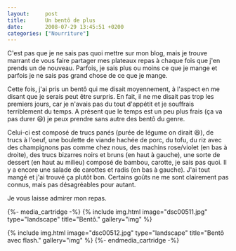 ```yaml
---
layout:     post
title:      Un bentô de plus
date:       2008-07-29 13:45:51 +0200
categories: ["Nourriture"]
---
```


C'est pas que je ne sais pas quoi mettre sur mon blog, mais je trouve marrant de vous faire partager mes plateaux
repas à chaque fois que j'en prends un de nouveau. Parfois, je sais plus ou moins ce que je mange et parfois je ne
sais pas grand chose de ce que je mange.

<!--more-->

Cette fois, j'ai pris un bentô qui me disait moyennement, à l'aspect en me disant que je serais peut être surpris.
En fait, il ne me disait pas trop les premiers jours, car je n'avais pas du tout d'appétit et je souffrais
terriblement du temps. A présent que le temps est un peu plus frais (ça va pas durer :laughing:) je peux prendre sans
autre des bentô du genre.

Celui-ci est composé de trucs panés (purée de légume on dirait :laughing:), de trucs à l'oeuf, une boulette de viande
hachée de porc, du tofu, du riz avec des champignons pas comme chez nous, des machins rose/violet (en bas à
droite), des trucs bizarres noirs et bruns (en haut à gauche), une sorte de dessert (en haut au milieu) composé de
bambou, carotte, je sais pas quoi. Il y a encore une salade de carottes et radis (en bas à gauche). J'ai tout mangé
et j'ai trouvé ça plutôt bon. Certains goûts ne me sont clairement pas connus, mais pas désagréables pour autant.

Je vous laisse admirer mon repas.

{%- media_cartridge -%}
{% include img.html
    image="dsc00511.jpg"
    type="landscape"
    title="Bentô."
    gallery="img"
%}

{% include img.html
    image="dsc00512.jpg"
    type="landscape"
    title="Bentô avec flash."
    gallery="img"
%}
{%- endmedia_cartridge -%}
